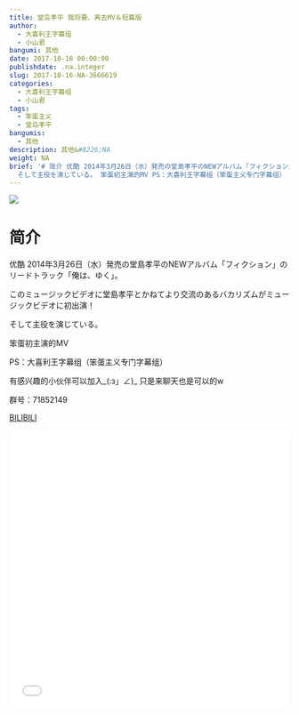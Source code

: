 ```yaml
---
title: 堂岛孝平 我将要、离去MV＆短篇版
author:
  - 大喜利王字幕组
  - 小山君
bangumi: 其他
date: 2017-10-16 00:00:00
publishdate: .na.integer
slug: 2017-10-16-NA-3666619
categories:
  - 大喜利王字幕组
  - 小山君
tags:
  - 笨蛋主义
  - 堂岛孝平
bangumis:
  - 其他
description: 其他&#8226;NA
weight: NA
brief: '# 简介 优酷 2014年3月26日（水）発売の堂島孝平のNEWアルバム「フィクション」のリード­トラック「俺は、ゆく」。 このミュージックビデオに堂島孝平とかねてより交流のあるバカリズムがミュージックビ­デオに初出演！
  そして主役を演じている。 笨蛋初主演的MV PS：大喜利王字幕组（笨蛋主义专门字幕组） 有感兴趣的小伙伴可以加入_(:з」∠)_ 只是来聊天也是可以的w 群号：71852149'
---
```


![](https://i.imgur.com/Dom7JYJ.png)

# 简介  
优酷 2014年3月26日（水）発売の堂島孝平のNEWアルバム「フィクション」のリード­トラック「俺は、ゆく」。


このミュージックビデオに堂島孝平とかねてより交流のあるバカリズムがミュージックビ­デオに初出演！


そして主役を演じている。


笨蛋初主演的MV


PS：大喜利王字幕组（笨蛋主义专门字幕组） 


有感兴趣的小伙伴可以加入_(:з」∠)_  只是来聊天也是可以的w


群号：71852149

  [BILIBILI](https://www.bilibili.com/video/av3666619/)


<div class="vcontainer">  <iframe class='video' src="//www.bilibili.com/blackboard/player.html?aid=3666619" width="100%" height="500" frameborder="0" allowfullscreen="allowfullscreen"></iframe></div>
